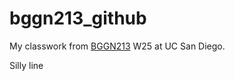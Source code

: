 # bggn213_github
My classwork from [BGGN213](https://bioboot.github.io/bggn213_W25/) W25 at UC San Diego.

Silly line
